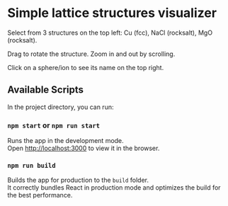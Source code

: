 # Simple lattice structures visualizer

Select from 3 structures on the top left: Cu (fcc), NaCl (rocksalt), MgO (rocksalt).

Drag to rotate the structure. Zoom in and out by scrolling.

Click on a sphere/ion to see its name on the top right.



## Available Scripts

In the project directory, you can run:

### `npm start` or `npm run start`

Runs the app in the development mode.\
Open [http://localhost:3000](http://localhost:3000) to view it in the browser.

### `npm run build`

Builds the app for production to the `build` folder.\
It correctly bundles React in production mode and optimizes the build for the best performance.

